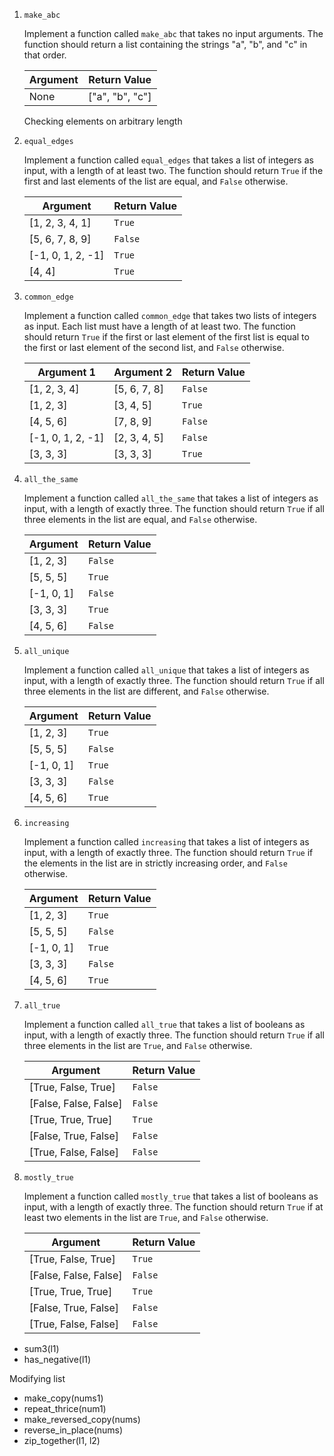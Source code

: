 1. `make_abc`

    Implement a function called `make_abc` that takes no input arguments. The function should return a list containing the strings "a", "b", and "c" in that order.

    | Argument | Return Value   |
    | ---------| ---------------|
    | None     | ["a", "b", "c"]|

    Checking elements on arbitrary length

1. `equal_edges`

    Implement a function called `equal_edges` that takes a list of integers as input, with a length of at least two. The function should return `True` if the first and last elements of the list are equal, and `False` otherwise.

    | Argument          | Return Value |
    | ----------------- | ------------ |
    | [1, 2, 3, 4, 1]   | `True`       |
    | [5, 6, 7, 8, 9]   | `False`      |
    | [-1, 0, 1, 2, -1] | `True`       |
    | [4, 4]            | `True`       |

1. `common_edge`

    Implement a function called `common_edge` that takes two lists of integers as input. Each list must have a length of at least two. The function should return `True` if the first or last element of the first list is equal to the first or last element of the second list, and `False` otherwise.

    | Argument 1        | Argument 2        | Return Value |
    | ----------------- | ----------------- | ------------ |
    | [1, 2, 3, 4]       | [5, 6, 7, 8]       | `False`      |
    | [1, 2, 3]          | [3, 4, 5]          | `True`       |
    | [4, 5, 6]          | [7, 8, 9]          | `False`      |
    | [-1, 0, 1, 2, -1]  | [2, 3, 4, 5]       | `False`       |
    | [3, 3, 3]          | [3, 3, 3]          | `True`       |


1. `all_the_same`

    Implement a function called `all_the_same` that takes a list of integers as input, with a length of exactly three. The function should return `True` if all three elements in the list are equal, and `False` otherwise.

    | Argument          | Return Value |
    | ----------------- | ------------ |
    | [1, 2, 3]         | `False`      |
    | [5, 5, 5]         | `True`       |
    | [-1, 0, 1]        | `False`      |
    | [3, 3, 3]         | `True`       |
    | [4, 5, 6]         | `False`      |


1. `all_unique`

    Implement a function called `all_unique` that takes a list of integers as input, with a length of exactly three. The function should return `True` if all three elements in the list are different, and `False` otherwise.

    | Argument          | Return Value |
    | ----------------- | ------------ |
    | [1, 2, 3]         | `True`       |
    | [5, 5, 5]         | `False`      |
    | [-1, 0, 1]        | `True`       |
    | [3, 3, 3]         | `False`      |
    | [4, 5, 6]         | `True`       |


1. `increasing`

    Implement a function called `increasing` that takes a list of integers as input, with a length of exactly three. The function should return `True` if the elements in the list are in strictly increasing order, and `False` otherwise.

    | Argument          | Return Value |
    | ----------------- | ------------ |
    | [1, 2, 3]         | `True`       |
    | [5, 5, 5]         | `False`      |
    | [-1, 0, 1]        | `True`       |
    | [3, 3, 3]         | `False`      |
    | [4, 5, 6]         | `True`       |

1. `all_true`

    Implement a function called `all_true` that takes a list of booleans as input, with a length of exactly three. The function should return `True` if all three elements in the list are `True`, and `False` otherwise.

    | Argument             | Return Value |
    | -------------------- | ------------ |
    | [True, False, True]  | `False`      |
    | [False, False, False]| `False`      |
    | [True, True, True]   | `True`       |
    | [False, True, False] | `False`      |
    | [True, False, False] | `False`      |


1. `mostly_true`

    Implement a function called `mostly_true` that takes a list of booleans as input, with a length of exactly three. The function should return `True` if at least two elements in the list are `True`, and `False` otherwise.

    | Argument             | Return Value |
    | -------------------- | ------------ |
    | [True, False, True]  | `True`       |
    | [False, False, False]| `False`      |
    | [True, True, True]   | `True`       |
    | [False, True, False] | `False`       |
    | [True, False, False] | `False`      |



-   sum3(l1)
-   has_negative(l1)

Modifying list
-   make_copy(nums1)
-   repeat_thrice(num1)
-   make_reversed_copy(nums)
-   reverse_in_place(nums)
-   zip_together(l1, l2)